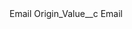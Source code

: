 <?xml version="1.0" encoding="UTF-8"?>
<CustomMetadata xmlns="http://soap.sforce.com/2006/04/metadata" xmlns:xsi="http://www.w3.org/2001/XMLSchema-instance" xmlns:xsd="http://www.w3.org/2001/XMLSchema">
    <label>Email</label>
    <values>
        <field>Origin_Value__c</field>
        <value xsi:type="xsd:string">Email</value>
    </values>
</CustomMetadata>
